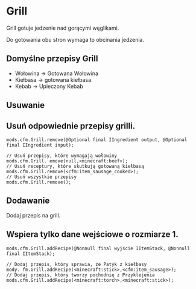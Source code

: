 # Grill

Grill gotuje jedzenie nad gorącymi węglikami.

Do gotowania obu stron wymaga to obcinania jedzenia.

## Domyślne przepisy Grill

- Wołowina -> Gotowana Wołowina
- Kiełbasa -> gotowana kiełbasa
- Kebab -> Upieczony Kebab

## Usuwanie

## Usuń odpowiednie przepisy grilli.

```zenscript
mods.cfm.Grill.remove(@Optional final IIngredient output, @Optional final IIngredient input);

// Usuń przepisy, które wymagają wołowiny
mods.cfm.Grill. emove(null,<minecraft:beef>);
// Usuń receptury, które skutkują gotowaną kiełbasą
mods.cfm.Grill.remove(<cfm:item_sausage_cooked>);
// Usuń wszystkie przepisy
mods.cfm.Grill.remove();
```

## Dodawanie

Dodaj przepis na grill.

## Wspiera tylko dane wejściowe o rozmiarze 1.

```zenscript
mods.cfm.Grill.addRecipe(@Nonnull final wyjście IItemStack, @Nonnull final IItemStack);

// Dodaj przepis, który sprawia, że Patyk z kiełbasy
mody. fm.Grill.addRecipe(<minecraft:stick>,<cfm:item_sausage>);
// Dodaj przepis, który tworzy pochodnię z Przyklejenia
mods.cfm.Grill.addRecipe(<minecraft:torch>,<minecraft:stick>);
```